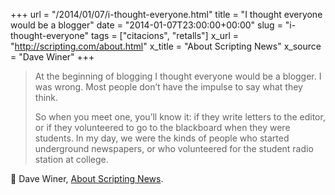 +++
url = "/2014/01/07/i-thought-everyone.html"
title = "I thought everyone would be a blogger"
date = "2014-01-07T23:00:00+00:00"
slug = "i-thought-everyone"
tags = ["citacions", "retalls"]
x_url = "http://scripting.com/about.html"
x_title = "About Scripting News"
x_source = "Dave Winer"
+++

> At the beginning of blogging I thought everyone would be a blogger. I was wrong. Most people don’t have the impulse to say what they think.
> 
> So when you meet one, you’ll know it: if they write letters to the editor, or if they volunteered to go to the blackboard when they were students. In my day, we were the kinds of people who started underground newspapers, or who volunteered for the student radio station at college.

📎 Dave Winer, [About Scripting News](http://scripting.com/about.html).

